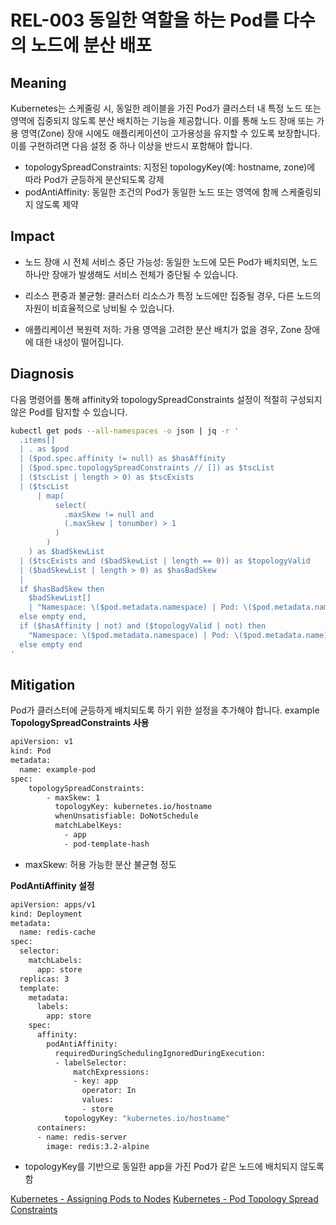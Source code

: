 # REL-003 동일한 역할을 하는 Pod를 다수의 노드에 분산 배포

## Meaning
Kubernetes는 스케줄링 시, 동일한 레이블을 가진 Pod가 클러스터 내 특정 노드 또는 영역에 집중되지 않도록 분산 배치하는 기능을 제공합니다. 이를 통해 노드 장애 또는 가용 영역(Zone) 장애 시에도 애플리케이션이 고가용성을 유지할 수 있도록 보장합니다.
이를 구현하려면 다음 설정 중 하나 이상을 반드시 포함해야 합니다.
- topologySpreadConstraints: 지정된 topologyKey(예: hostname, zone)에 따라 Pod가 균등하게 분산되도록 강제
- podAntiAffinity: 동일한 조건의 Pod가 동일한 노드 또는 영역에 함께 스케줄링되지 않도록 제약


## Impact
- 노드 장애 시 전체 서비스 중단 가능성: 동일한 노드에 모든 Pod가 배치되면, 노드 하나만 장애가 발생해도 서비스 전체가 중단될 수 있습니다.

- 리소스 편중과 불균형: 클러스터 리소스가 특정 노드에만 집중될 경우, 다른 노드의 자원이 비효율적으로 낭비될 수 있습니다.

- 애플리케이션 복원력 저하: 가용 영역을 고려한 분산 배치가 없을 경우, Zone 장애에 대한 내성이 떨어집니다.

## Diagnosis
다음 명령어를 통해 affinity와 topologySpreadConstraints 설정이 적절히 구성되지 않은 Pod를 탐지할 수 있습니다.

```bash
kubectl get pods --all-namespaces -o json | jq -r '
  .items[]
  | . as $pod
  | ($pod.spec.affinity != null) as $hasAffinity
  | ($pod.spec.topologySpreadConstraints // []) as $tscList
  | ($tscList | length > 0) as $tscExists
  | ($tscList
      | map(
          select(
            .maxSkew != null and
            (.maxSkew | tonumber) > 1
          )
        )
    ) as $badSkewList
  | ($tscExists and ($badSkewList | length == 0)) as $topologyValid
  | ($badSkewList | length > 0) as $hasBadSkew
  |
  if $hasBadSkew then
    $badSkewList[]
    | "Namespace: \($pod.metadata.namespace) | Pod: \($pod.metadata.name) - maxSkew 값이 \(.maxSkew) (1 초과)"
  else empty end,
  if ($hasAffinity | not) and ($topologyValid | not) then
    "Namespace: \($pod.metadata.namespace) | Pod: \($pod.metadata.name) - affinity와 유효한 topologySpreadConstraints 설정이 모두 없음"
  else empty end
'
```

## Mitigation
Pod가 클러스터에 균등하게 배치되도록 하기 위한 설정을 추가해야 합니다.
example
**TopologySpreadConstraints 사용**
```bash
apiVersion: v1
kind: Pod
metadata:
  name: example-pod
spec:
    topologySpreadConstraints:
        - maxSkew: 1
          topologyKey: kubernetes.io/hostname
          whenUnsatisfiable: DoNotSchedule
          matchLabelKeys:
            - app
            - pod-template-hash
```
- maxSkew: 허용 가능한 분산 불균형 정도

**PodAntiAffinity 설정**
```bash
apiVersion: apps/v1
kind: Deployment
metadata:
  name: redis-cache
spec:
  selector:
    matchLabels:
      app: store
  replicas: 3
  template:
    metadata:
      labels:
        app: store
    spec:
      affinity:
        podAntiAffinity:
          requiredDuringSchedulingIgnoredDuringExecution:
          - labelSelector:
              matchExpressions:
              - key: app
                operator: In
                values:
                - store
            topologyKey: "kubernetes.io/hostname"
      containers:
      - name: redis-server
        image: redis:3.2-alpine
```
- topologyKey를 기반으로 동일한 app을 가진 Pod가 같은 노드에 배치되지 않도록 함

[Kubernetes - Assigning Pods to Nodes](https://kubernetes.io/docs/concepts/scheduling-eviction/assign-pod-node/)
[Kubernetes - Pod Topology Spread Constraints](https://kubernetes.io/docs/concepts/scheduling-eviction/topology-spread-constraints/)
